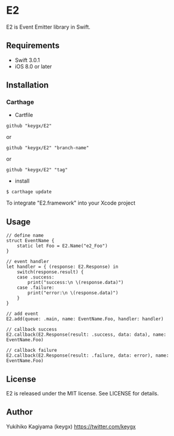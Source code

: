 # E2

E2 is Event Emitter library in Swift.

## Requirements
- Swift 3.0.1
- iOS 8.0 or later

## Installation

### Carthage

* Cartfile

```Cartfile
github "keygx/E2"
```
or

```Cartfile
github "keygx/E2" "branch-name"
```
or

```Cartfile
github "keygx/E2" "tag"
```

* install

```
$ carthage update
```
To integrate "E2.framework" into your Xcode project

## Usage

```
// define name
struct EventName {
    static let Foo = E2.Name("e2_Foo")
}
```

```
// event handler
let handler = { (response: E2.Response) in
    switch(response.result) {
    case .success:
        print("success:\n \(response.data)")
    case .failure:
        print("error:\n \(response.data)")
    }
}

// add event
E2.add(queue: .main, name: EventName.Foo, handler: handler)
```

```
// callback success
E2.callback(E2.Response(result: .success, data: data), name: EventName.Foo)

// callback failure
E2.callback(E2.Response(result: .failure, data: error), name: EventName.Foo)
```


## License

E2 is released under the MIT license. See LICENSE for details.

## Author

Yukihiko Kagiyama (keygx) <https://twitter.com/keygx>
